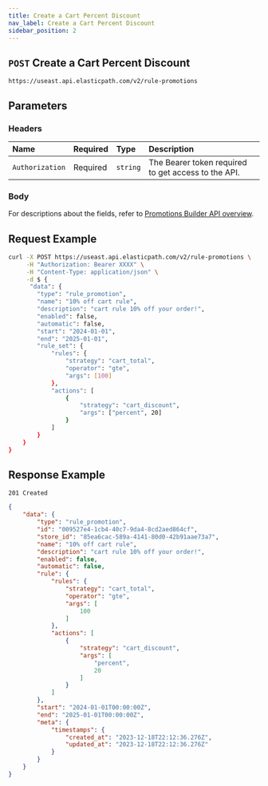 ```yaml
---
title: Create a Cart Percent Discount
nav_label: Create a Cart Percent Discount
sidebar_position: 2
---
```


## `POST` Create a Cart Percent Discount

```http
https://useast.api.elasticpath.com/v2/rule-promotions
```

## Parameters

### Headers

| Name            | Required | Type     | Description                          |
|:----------------|:---------|:---------|:-------------------------------------|
| `Authorization` | Required | `string` | The Bearer token required to get access to the API. |

### Body

For descriptions about the fields, refer to [Promotions Builder API overview](/docs/promotions-builder/promotions-builder-api/promotions-builder-api-overview).

## Request Example

```bash
curl -X POST https://useast.api.elasticpath.com/v2/rule-promotions \
     -H "Authorization: Bearer XXXX" \
     -H "Content-Type: application/json" \
     -d $ {
      "data": {
        "type": "rule_promotion",
        "name": "10% off cart rule",
        "description": "cart rule 10% off your order!",
        "enabled": false,
        "automatic": false,
        "start": "2024-01-01",
        "end": "2025-01-01",
        "rule_set": {
            "rules": {
                "strategy": "cart_total",
                "operator": "gte",
                "args": [100]
            },
            "actions": [
                {
                    "strategy": "cart_discount",
                    "args": ["percent", 20]
                }
            ]
        }
    }
}
```

## Response Example

`201 Created`

```json
{
    "data": {
        "type": "rule_promotion",
        "id": "009527e4-1cb4-40c7-9da4-8cd2aed864cf",
        "store_id": "85ea6cac-589a-4141-80d0-42b91aae73a7",
        "name": "10% off cart rule",
        "description": "cart rule 10% off your order!",
        "enabled": false,
        "automatic": false,
        "rule": {
            "rules": {
                "strategy": "cart_total",
                "operator": "gte",
                "args": [
                    100
                ]
            },
            "actions": [
                {
                    "strategy": "cart_discount",
                    "args": [
                        "percent",
                        20
                    ]
                }
            ]
        },
        "start": "2024-01-01T00:00:00Z",
        "end": "2025-01-01T00:00:00Z",
        "meta": {
            "timestamps": {
                "created_at": "2023-12-18T22:12:36.276Z",
                "updated_at": "2023-12-18T22:12:36.276Z"
            }
        }
    }
}
```
